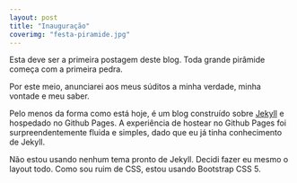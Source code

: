 ```yaml
---
layout: post
title: "Inauguração"
coverimg: "festa-piramide.jpg"
---
```


Esta deve ser a primeira postagem deste blog. Toda grande pirâmide começa com a primeira pedra.

Por este meio, anunciarei aos meus súditos a minha verdade, minha vontade e meu saber.

Pelo menos da forma como está hoje, é um blog construído sobre [Jekyll](https://jekyllrb.com) e hospedado no Github Pages.
A experiência de hostear no Github Pages foi surpreendentemente fluida e simples, dado que eu já tinha conhecimento de Jekyll.

Não estou usando nenhum tema pronto de Jekyll. Decidi fazer eu mesmo o layout todo. Como sou ruim de CSS, estou usando Bootstrap CSS 5. 


